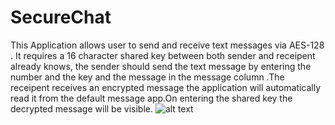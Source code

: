 # SecureChat
This Application allows user to send and receive text messages via AES-128 .
It requires a  16 character shared key between both sender and receipent already knows, the sender should send the text message by entering the number and the key and the message in the message column .The receipent receives an encrypted message the application will automatically read it from the default message app.On entering the shared key the decrypted message will be visible.
![alt text](screenshots/_1.jpeg "Description goes here")

